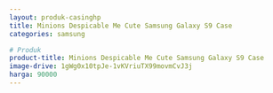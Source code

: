 ```yaml
---
layout: produk-casinghp
title: Minions Despicable Me Cute Samsung Galaxy S9 Case
categories: samsung

# Produk
product-title: Minions Despicable Me Cute Samsung Galaxy S9 Case
image-drive: 1gWg0x10tpJe-1vKVriuTX99movmCvJ3j
harga: 90000
---
```


